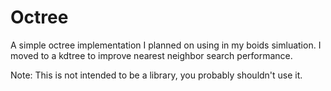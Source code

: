 Octree
======

A simple octree implementation I planned on using in my boids simluation.
I moved to a kdtree to improve nearest neighbor search performance.

Note: This is not intended to be a library, you probably shouldn't
      use it.
